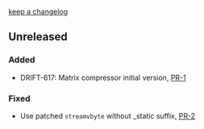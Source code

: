[keep a changelog](https://keepachangelog.com/)

## Unreleased

### Added

- DRIFT-617: Matrix compressor initial version, [PR-1](https://github.com/panda-official/MatrixCompressor/pull/1)


### Fixed

- Use patched `streamvbyte` without _static suffix, [PR-2](https://github.com/panda-official/MatrixCompressor/pull/2)
